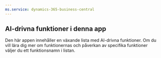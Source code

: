 ```yaml
---
ms.service: dynamics-365-business-central
---
```

## AI-drivna funktioner i denna app

Den här appen innehåller en växande lista med AI-drivna funktioner. Om du vill lära dig mer om funktionernas och påverkan av specifika funktioner väljer du ett funktionsnamn i listan.